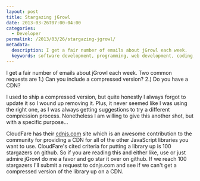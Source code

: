 ```yaml
---
layout: post
title: Stargazing jGrowl
date: 2013-03-26T07:00-04:00
categories:
  - Developer
permalink: /2013/03/26/stargazing-jgrowl/
metadata:
  description: I get a fair number of emails about jGrowl each week.
  keywords: software development, programming, web development, coding, JavaScript, jGrowl, Git
---
```

I get a fair number of emails about jGrowl each week. Two common requests are 1.) Can you include a compressed version? 2.) Do you have a CDN?

I used to ship a compressed version, but quite honestly I always forgot to update it so I wound up removing it. Plus, it never seemed like I was using the right one, as I was always getting suggestions to try a different compression process. Nonetheless I am willing to give this another shot, but with a specific purpose...

CloudFare has their [cdnjs.com](cdnjs.com) site which is an awesome contribution to the community for providing a CDN for all of the other JavaScript libraries you want to use. CloudFare's cited criteria for putting a library up is 100 stargazers on github. So if you are reading this and either like, use or just admire jGrowl do me a favor and go star it over on github. If we reach 100 stargazers I'll submit a request to cdnjs.com and see if we can't get a compressed version of the library up on a CDN.
